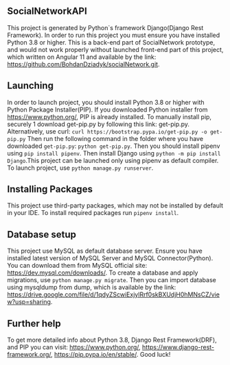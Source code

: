 ## SocialNetworkAPI

This project is generated by Python`s framework Django(Django Rest Framework). In order to
run this project you must ensure you have installed Python 3.8 or higher. This is a back-end part of SocialNetwork 
prototype, and would not work properly without launched front-end part of this project, which written on Angular 11 and 
available by the link: https://github.com/BohdanDziadyk/socialNetwork.git.

## Launching

In order to launch project, you should install Python 3.8 or higher with Python Package Installer(PIP).
If you downloaded Python installer from https://www.python.org/, PIP is already installed.
To manually install pip, securely 1 download get-pip.py by following this link: get-pip.py. Alternatively, use curl:
`curl https://bootstrap.pypa.io/get-pip.py -o get-pip.py` Then run the following command in the folder where you have downloaded `get-pip.py`:
`python get-pip.py`. Then you should install pipenv using `pip install pipenv`.
Then install Django using `python -m pip install Django`.This project can be
launched only using pipenv as default compiler. To launch project, use `python manage.py runserver`.

## Installing Packages

This project use third-party packages, which may not be installed by default in your IDE. To
install required packages run `pipenv install`.

## Database setup

This project use MySQL as default database server. Ensure you have installed latest version of
MySQL Server and MySQL Connector(Python). You can download them from MySQL official site: https://dev.mysql.com/downloads/.
To create a database and apply migrations, use `python manage.py migrate`.
Then you can import database using mysqldump from dump, which is available by the link:
 https://drive.google.com/file/d/1qdyZScwiExjylRrf0skBXUdjH0hMNsCZ/view?usp=sharing.
 
## Further help

To get more detailed info about Python 3.8, Django Rest Framework(DRF), and PIP you can visit:
https://www.python.org/,
https://www.django-rest-framework.org/,
https://pip.pypa.io/en/stable/. Good luck!
